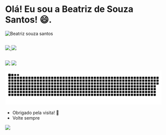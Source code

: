 # Olá! Eu sou a Beatriz de Souza Santos! 😄.
![Beatriz souza santos](https://user-images.githubusercontent.com/80977502/113771812-421b2e00-96fa-11eb-9662-476a2cc6e7ed.png)

##

 <div>
  <a href="https://github.com/BeatrizSouzaSantos">
  <img height="180em" src="https://github-readme-stats.vercel.app/api?username=BeatrizSouzaSantos&show_icons=true&theme=dracula&include_all_commits=true&count_private=true"/>
  <img height="180em" src="https://github-readme-stats.vercel.app/api/top-langs/?username=BeatrizSouzaSantos&layout=compact&langs_count=7&theme=dracula"/>
</div>
 
 ##
 
<div> 
<a href="https://instagram.com/ssouzab_" target="_blank"><img src="https://img.shields.io/badge/-Instagram-%23E4405F?style=for-the-badge&logo=instagram&logoColor=white" target="_blank"></a>
<a href="https://www.linkedin.com/in/beatriz-souza-santos/" target="_blank"><img src="https://img.shields.io/badge/-LinkedIn-%230077B5?style=for-the-badge&logo=linkedin&logoColor=white" target="_blank"></a> 

  ![Snake animation](https://github.com/BeatrizSouzaSantos/BeatrizSouzaSantos/blob/output/github-contribution-grid-snake.svg)
     
</div>

- Obrigado pela visita! 🙋
- Volte sempre 

![](https://komarev.com/ghpvc/?username=BeatrizSouzaSantos&color=ff69b4)
